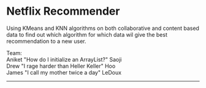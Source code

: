 # Netflix Recommender
Using KMeans and KNN algorithms on both collaborative and content based data to find out which algorithm for which data wil give the best recommendation to a new user.

Team:  
Aniket "How do I initialize an ArrayList?" Saoji  
Drew "I rage harder than Heller Keller" Hoo  
James "I call my mother twice a day" LeDoux  

-----------
